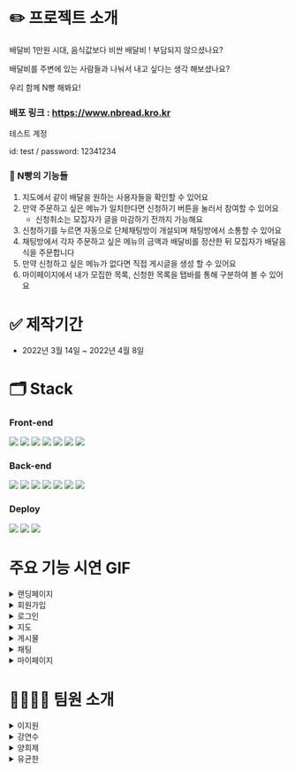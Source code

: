 


# ✏️ 프로젝트 소개
배달비 1만원 시대, 음식값보다 비싼 배달비 ! 부담되지 않으셨나요?

배달비를 주변에 있는 사람들과 나눠서 내고 싶다는 생각 해보셨나요?

우리 함께 N빵 해봐요!

### 배포 링크 : https://www.nbread.kro.kr

테스트 계정

id: test / password: 12341234

### 🍞 N빵의 기능들

1. 지도에서 같이 배달을 원하는 사용자들을 확인할 수 있어요
2. 만약 주문하고 싶은 메뉴가 일치한다면 신청하기 버튼을 눌러서 참여할 수 있어요
    - 신청취소는 모집자가 글을 마감하기 전까지 가능해요
3. 신청하기를 누르면 자동으로 단체채팅방이 개설되며 채팅방에서 소통할 수 있어요
4. 채팅방에서 각자 주문하고 싶은 메뉴의 금액과 배달비를 정산한 뒤 모집자가 배달음식을 주문합니다
5. 만약 신청하고 싶은 메뉴가 없다면 직접 게시글을 생성 할 수 있어요
6. 마이페이지에서 내가 모집한 목록, 신청한 목록을 탭바를 통해 구분하여 볼 수 있어요

 
# ✅ 제작기간
- 2022년 3월 14일 ~ 2022년 4월 8일

# 🗂 Stack
### Front-end

<img src="https://img.shields.io/badge/react-61DAFB?style=for-the-badge&logo=react&logoColor=black"> <img src="https://img.shields.io/badge/html5-E34F26?style=for-the-badge&logo=html5&logoColor=white">
<img src="https://img.shields.io/badge/axios-6F02B5?style=for-the-badge&logo=&logoColor=black"> 
<img src="https://img.shields.io/badge/javascript-F7DF1E?style=for-the-badge&logo=javascript&logoColor=black"> 
<img src="https://img.shields.io/badge/styledcomponents-DB7093?style=for-the-badge&logo=styled-components&logoColor=black"> 
<img src="https://img.shields.io/badge/ReactKakaomapSDK-FFCD00?style=for-the-badge&logo=Kakao&logoColor=black"> 
<img src="https://img.shields.io/badge/redux-764ABC?style=for-the-badge&logo=redux&logoColor=black"> 



### Back-end
<img src="https://img.shields.io/badge/express-000000?style=for-the-badge&logo=express&logoColor=white"> <img src="https://img.shields.io/badge/Sequelize-52B0E7?style=for-the-badge&logo=Sequelize&logoColor=white"> 
<img src="https://img.shields.io/badge/javascript-F7DF1E?style=for-the-badge&logo=javascript&logoColor=black"> 
<img src="https://img.shields.io/badge/Jwt-010101?style=for-the-badge&logo=jwt&logoColor=black"> 
<img src="https://img.shields.io/badge/MySQL-4479A1?style=for-the-badge&logo=MySQL&logoColor=white"> 
<img src="https://img.shields.io/badge/socket.io-010101?style=for-the-badge&logo=socket.io&logoColor=white">
<img src="https://img.shields.io/badge/node.js-339933?style=for-the-badge&logo=Node.js&logoColor=white">



### Deploy
<img src="https://img.shields.io/badge/S3-EC1C24?style=for-the-badge&logo=&logoColor=white"> <img src="https://img.shields.io/badge/ec2-FF9900?style=for-the-badge&logo=&logoColor=white"> <img src="https://img.shields.io/badge/codepipeline-006600?style=for-the-badge&logo=&logoColor=white">



# 주요 기능 시연 GIF

<details>
<summary>랜딩페이지</summary>
<div markdown="1">    

<img src="https://user-images.githubusercontent.com/86206374/162785319-7ca2ce71-604f-4fbe-960f-c33b6d767a69.gif" width="650" height="400"/>
<img src="https://user-images.githubusercontent.com/86206374/162784316-1c011435-c64c-4cf6-b9a2-a6328b63ac63.gif" width="170" height="400"/>

    
</div>
</details>

<details>
<summary>회원가입</summary>
<div markdown="1">    

<img src="https://user-images.githubusercontent.com/86206374/162785943-3714eed3-733f-4a62-96e5-dbd7d60e668b.gif" width="650" height="400"/>
<img src="https://user-images.githubusercontent.com/86206374/162785580-b8740a67-5d40-43c3-b0cc-0d5747182043.gif" width="170" height="400"/>

    
</div>
</details>



<details>
<summary>로그인</summary>
<div markdown="1">    

<img src="https://user-images.githubusercontent.com/86206374/162618966-613cba73-7d75-49f3-b1d1-548186591ff6.gif" width="650" height="400"/>
<img src="https://user-images.githubusercontent.com/86206374/162618984-86d3cf2b-34d8-46e9-91c1-f0a50c39c355.gif" width="170" height="400"/>

    
</div>
</details>

<details>
<summary>지도</summary>
<div markdown="1">    

👉 검색시 위치 변경
    
<img src="https://user-images.githubusercontent.com/86206374/162787268-b037b2fb-1d78-4e5b-80ca-1b50dab9bbc9.gif" width="650" height="400"/>
<img src="https://user-images.githubusercontent.com/86206374/162786191-587e73ff-abb1-49e3-9441-4453bb7a6d41.gif" width="170" height="400"/>

    
 👉 지도 안의 게시물만 출력
    
<img src="https://user-images.githubusercontent.com/86206374/162787776-b072072a-ca33-4348-b983-f21e1e22db08.gif" width="650" height="400"/>
<img src="https://user-images.githubusercontent.com/86206374/162787890-73afa9fe-c9db-480e-8733-1a2b0e5e77d1.gif" width="170" height="400"/>

👉일정 크기 이하일때 출력  
    
<img src="https://user-images.githubusercontent.com/86206374/162789586-106845cb-5b8c-4729-8dde-2c484e6fb942.gif" width="650" height="400"/>
<img src="https://user-images.githubusercontent.com/86206374/162788063-02b51bfb-c7a1-404b-b01d-7d2747e6baa1.gif" width="170" height="400"/>
    
</div>
</details>


<details>
<summary>게시물</summary>
<div markdown="1">    

👉 글 작성
    
<img src="https://user-images.githubusercontent.com/86206374/162861996-130c163f-9664-4e25-9d58-fdd1701b247f.gif" width="650" height="400"/>
<img src="https://user-images.githubusercontent.com/86206374/162861135-672b4aab-540d-4d92-ae26-1cda3c4797fc.gif" width="170" height="400"/>

    
 👉 신청 • 신청 취소
    
<img src="https://user-images.githubusercontent.com/86206374/162861864-7dab92c5-77da-4ab3-9d76-e76947523cd5.gif" width="650" height="400"/>
<img src="https://user-images.githubusercontent.com/86206374/162861547-0855e348-3f50-4d58-b811-d1c7c499adf7.gif" width="170" height="400"/>

👉 마감
    
<img src="https://user-images.githubusercontent.com/86206374/162861728-f792f400-a9d5-4ec2-9a3c-14abea49eb33.gif" width="650" height="400"/>
<img src="https://user-images.githubusercontent.com/86206374/162861478-7d389979-58ef-4ee4-8a8f-7d0d51f3f280.gif" width="170" height="400"/>
    
👉 수정 • 삭제
    
<img src="https://user-images.githubusercontent.com/86206374/162862128-2f9f9bf1-f013-443d-8c5c-06d73249a481.gif" width="650" height="400"/>
<img src="https://user-images.githubusercontent.com/86206374/162861029-2fd6e496-c207-4d0f-a118-281f4876839f.gif" width="170" height="400"/>    
    
</div>
</details>

<details>
<summary>채팅</summary>
<div markdown="1">    

👉 게시물 생성시 채팅방 개설
    
<img src="https://user-images.githubusercontent.com/86206374/162862746-1ce87932-1981-47bc-b129-269de385b55d.gif" width="650" height="400"/>
<img src="https://user-images.githubusercontent.com/86206374/162861356-404548a9-db0f-48c7-8eef-ccc408337613.gif" width="170" height="400"/>

    
 👉 게시물 신청시 채팅방 참여
    
<img src="https://user-images.githubusercontent.com/86206374/162861864-7dab92c5-77da-4ab3-9d76-e76947523cd5.gif" width="650" height="400"/>
<img src="https://user-images.githubusercontent.com/86206374/162862671-374b7f19-7afe-4753-a47b-1f874330da2c.gif" width="170" height="400"/>

👉 대화하기 / 나가기
    
<img src="https://user-images.githubusercontent.com/86206374/162862543-170f48c8-e02d-47e6-91ac-d60d3f51422b.gif" width="650" height="400"/>
<img src="https://user-images.githubusercontent.com/86206374/162862608-3730d2f5-9528-49f5-8ee6-854425b7650d.gif" width="170" height="400"/>

    
</div>
</details>

<details>
<summary>마이페이지 </summary>
<div markdown="1">    

👉 정보 수정
    
<img src="https://user-images.githubusercontent.com/86206374/162863324-cf413379-2534-4039-a9cb-36f64735ba83.gif" width="650" height="400"/>
<img src="https://user-images.githubusercontent.com/86206374/162863316-765196a4-a8b2-4517-b5b9-d40ed281fd44.gif" width="170" height="400"/>

    
 👉 프로필 사진
    
<img src="https://user-images.githubusercontent.com/86206374/162863417-3285fae6-92e4-439c-84bb-1ce75490f055.gif" width="650" height="400"/>

👉 회원 탈퇴
    
<img src="https://user-images.githubusercontent.com/86206374/162863544-d2a115ca-c6e3-4c25-bc45-70f324f2d31a.gif" width="650" height="400"/>
<img src="https://user-images.githubusercontent.com/86206374/162863424-f40077d5-a74d-48ba-a27d-99c69fe896ae.gif" width="170" height="400"/>

👉 개설목록 • 신청목록 
    
<img src="https://user-images.githubusercontent.com/86206374/162863557-afb6c179-ba10-417b-a144-d49934e3744e.gif" width="650" height="400"/>
<img src="https://user-images.githubusercontent.com/86206374/162863562-5ac0dc0a-875a-45c2-ae2a-e2e775b9f63d.gif" width="170" height="400"/>

    
</div>
</details>



# 👨‍👨‍👧‍👦 팀원 소개 
<details>
<summary>이지원</summary>
<div markdown="1">    
   
💁‍♀️ **프론트엔드 팀장**
    
- 와이어 프레임
- 프로토 타입
- 게시글 CRUD
- 지도 API
- 반응형 CSS

</div>
</details>


<details>
<summary>강연수</summary>
<div markdown="1"> 
      
💁‍♀️ **프론트엔드**
    
- 와이어 프레임
- 프로토 타입
- 유저 CRUD 
- 랜딩페이지
- 반응형 CSS



</div>
</details>


<details>
<summary>양희제</summary>
<div markdown="1">    
   
💁‍♂️ **백엔드**
- 게시글 CRUD
- 데이터 베이스 관리
- CodePipeline을 이용한 배포 자동화
- Let's Encrypt를 이용한 HTTPS 적용

</div>
</details>

<details>
<summary>유균한</summary>
<div markdown="1">    
   
💁‍♂️ **백엔드**
- 유저 CRUD
- Socket.io를 통한 실시간 채팅
- Let's Encrypt를 이용한 HTTPS 적용

</div>
</details>
